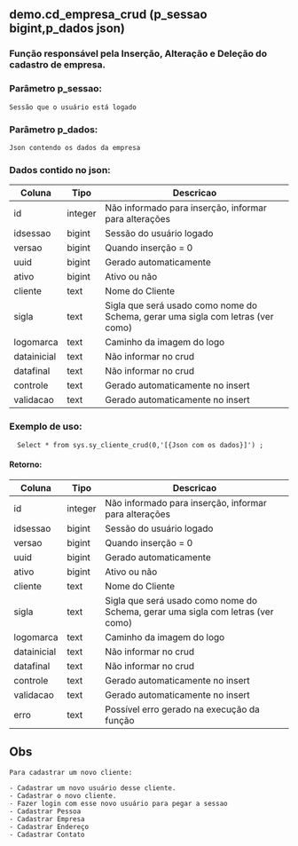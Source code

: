 ## demo.cd_empresa_crud (p_sessao bigint,p_dados json)

###  Função responsável pela Inserção, Alteração e Deleção do cadastro de empresa.

### Parâmetro p_sessao:
```
Sessão que o usuário está logado
```

### Parâmetro p_dados:
```
Json contendo os dados da empresa
```

### Dados contido no json:

| Coluna      | Tipo        |  Descricao           |
| ----------- | ----------- |----------------------|
| id      | integer       | Não informado para inserção, informar para alterações
| idsessao   | bigint        | Sessão do usuário logado
| versao   | bigint        | Quando inserção = 0 
| uuid   | bigint        | Gerado automaticamente
| ativo   | bigint        | Ativo ou não
| cliente   | text        |Nome do Cliente
| sigla   | text        | Sigla que será usado como nome do Schema, gerar uma sigla com letras (ver como)
| logomarca   | text        | Caminho da imagem do logo
| datainicial   | text        | Não informar no crud
| datafinal   | text        | Não informar no crud
| controle   | text        | Gerado automaticamente no insert 
| validacao   | text        | Gerado automaticamente no insert 



### Exemplo de uso:
```
  Select * from sys.sy_cliente_crud(0,'[{Json com os dados}]') ;
```

#### Retorno:
| Coluna      | Tipo        |  Descricao           |
| ----------- | ----------- |----------------------|
| id      | integer       | Não informado para inserção, informar para alterações
| idsessao   | bigint        | Sessão do usuário logado
| versao   | bigint        | Quando inserção = 0 
| uuid   | bigint        | Gerado automaticamente
| ativo   | bigint        | Ativo ou não
| cliente   | text        |Nome do Cliente
| sigla   | text        | Sigla que será usado como nome do Schema, gerar uma sigla com letras (ver como)
| logomarca   | text        | Caminho da imagem do logo
| datainicial   | text        | Não informar no crud
| datafinal   | text        | Não informar no crud
| controle   | text        | Gerado automaticamente no insert 
| validacao   | text        | Gerado automaticamente no insert 
| erro   | text        | Possível erro gerado na execução da função 


## Obs

```
Para cadastrar um novo cliente:

- Cadastrar um novo usuário desse cliente.
- Cadastrar o novo cliente.
- Fazer login com esse novo usuário para pegar a sessao
- Cadastrar Pessoa
- Cadastrar Empresa
- Cadastrar Endereço
- Cadastrar Contato

```







